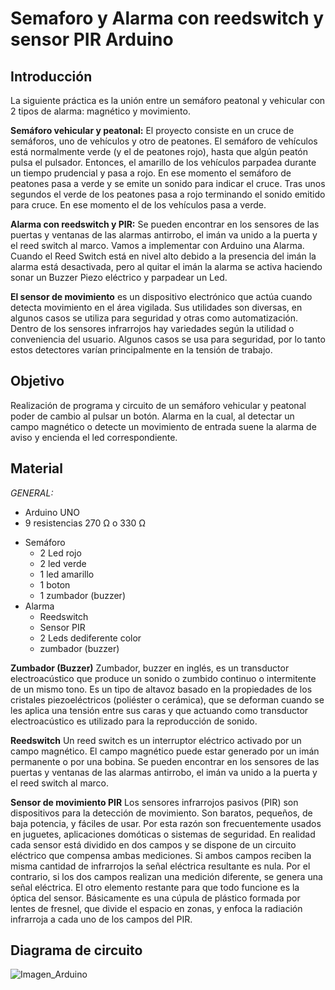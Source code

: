 # Semaforo y Alarma con reedswitch y sensor PIR Arduino

Introducción
------------
La siguiente práctica es la unión entre un semáforo peatonal y vehicular con 2 tipos de alarma: magnético y movimiento.

**Semáforo vehicular y peatonal:** El proyecto consiste en un cruce de semáforos, uno de vehículos y otro de peatones. El semáforo de vehículos está normalmente verde (y el de peatones rojo), hasta que algún peatón pulsa el pulsador. Entonces, el amarillo de los vehículos parpadea durante un tiempo prudencial y pasa a rojo. En ese momento el semáforo de peatones pasa a verde y se emite un sonido para indicar el cruce. Tras unos segundos el verde de los peatones pasa a rojo terminando el sonido emitido para cruce. En ese momento el de los vehículos pasa a verde.

**Alarma con reedswitch y PIR:** Se pueden encontrar en los sensores de las puertas y ventanas de las alarmas antirrobo, el imán va unido a la puerta y el reed switch al marco. Vamos a implementar con Arduino una Alarma. Cuando el Reed Switch está en nivel alto debido a la presencia del imán la alarma está desactivada, pero al quitar el imán la alarma se activa haciendo sonar un Buzzer Piezo eléctrico y parpadear un Led. 

**El sensor de movimiento** es un dispositivo electrónico que actúa cuando detecta movimiento en el área vigilada. Sus utilidades son diversas, en algunos casos se utiliza para seguridad y otras como automatización. Dentro de los sensores infrarrojos hay variedades según la utilidad o conveniencia del usuario. Algunos casos se usa para seguridad, por lo tanto estos detectores varían principalmente en la tensión de trabajo.

Objetivo
--------
Realización de programa y circuito de un semáforo vehicular y peatonal poder de cambio al pulsar un botón. Alarma en la cual, al detectar un campo magnético o detecte un movimiento de entrada suene la alarma de aviso y encienda el led correspondiente.

Material
--------
*GENERAL:*
-	Arduino UNO
-	9 resistencias 270 Ω o 330 Ω
  * Semáforo
     - 2 Led rojo
     - 2 led verde
     - 1 led amarillo
     - 1 boton
     - 1 zumbador (buzzer)
  * Alarma
     - Reedswitch
     - Sensor PIR
     - 2 Leds  dediferente color
     - zumbador (buzzer)

**Zumbador (Buzzer)**
Zumbador, buzzer en inglés, es un transductor electroacústico que produce un sonido o zumbido continuo o intermitente de un mismo tono.  Es un tipo de altavoz basado en la propiedades de los cristales piezoeléctricos (poliéster o cerámica), que se deforman cuando se les aplica una tensión entre sus caras y que actuando como transductor electroacústico es utilizado para la reproducción de sonido.

**Reedswitch**
Un reed switch  es un interruptor eléctrico activado por un campo magnético. El campo magnético puede estar generado por un imán permanente o por una bobina. Se pueden encontrar en los sensores de las puertas y ventanas de las alarmas antirrobo, el imán va unido a la puerta y el reed switch al marco.

**Sensor de movimiento PIR**
Los sensores infrarrojos pasivos (PIR) son dispositivos para la detección de movimiento. Son baratos, pequeños, de baja potencia, y fáciles de usar. Por esta razón son frecuentemente usados en juguetes, aplicaciones domóticas o sistemas de seguridad. En realidad cada sensor está dividido en dos campos y se dispone de un circuito eléctrico que compensa ambas mediciones. Si ambos campos reciben la misma cantidad de infrarrojos la señal eléctrica resultante es nula. Por el contrario, si los dos campos realizan una medición diferente, se genera una señal eléctrica. El otro elemento restante para que todo funcione es la óptica del sensor. Básicamente es una cúpula de plástico formada por lentes de fresnel, que divide el espacio en zonas, y enfoca la radiación infrarroja a cada uno de los campos del PIR.

Diagrama de circuito
--------------------

![Imagen_Arduino](semalarma_bb.png "Diagrama Semaforo y Alarma")



